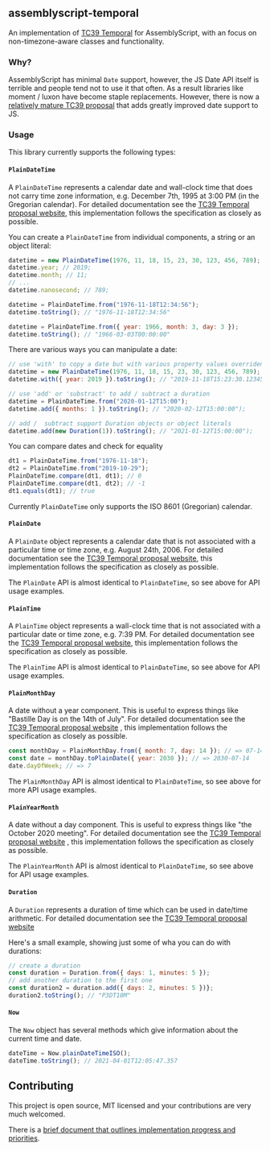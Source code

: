 ## assemblyscript-temporal

An implementation of [TC39 Temporal](https://github.com/tc39/proposal-temporal) for AssemblyScript, with an focus on non-timezone-aware classes and functionality.

### Why?

AssemblyScript has minimal `Date` support, however, the JS Date API itself is terrible and people tend not to use it that often. As a result libraries like moment / luxon have become staple replacements. However, there is now a [relatively mature TC39 proposal](https://github.com/tc39/proposal-temporal) that adds greatly improved date support to JS. 

### Usage

This library currently supports the following types:

#### `PlainDateTime`

A `PlainDateTime` represents a calendar date and wall-clock time that does not carry time zone information, e.g. December 7th, 1995 at 3:00 PM (in the Gregorian calendar). For detailed documentation see the [TC39 Temporal proposal website](https://tc39.es/proposal-temporal/docs/plaindatetime.html), this implementation follows the specification as closely as possible.

You can create a `PlainDateTime` from individual components, a string or an object literal:

```javascript
datetime = new PlainDateTime(1976, 11, 18, 15, 23, 30, 123, 456, 789);
datetime.year; // 2019;
datetime.month; // 11;
// ...
datetime.nanosecond; // 789;

datetime = PlainDateTime.from("1976-11-18T12:34:56");
datetime.toString(); // "1976-11-18T12:34:56"

datetime = PlainDateTime.from({ year: 1966, month: 3, day: 3 });
datetime.toString(); // "1966-03-03T00:00:00"
```

There are various ways you can manipulate a date:

```javascript
// use 'with' to copy a date but with various property values overriden
datetime = new PlainDateTime(1976, 11, 18, 15, 23, 30, 123, 456, 789);
datetime.with({ year: 2019 }).toString(); // "2019-11-18T15:23:30.123456789"

// use 'add' or 'substract' to add / subtract a duration
datetime = PlainDateTime.from("2020-01-12T15:00");
datetime.add({ months: 1 }).toString(); // "2020-02-12T15:00:00");

// add /  subtract support Duration objects or object literals
datetime.add(new Duration(1)).toString(); // "2021-01-12T15:00:00");
```

You can compare dates and check for equality

```javascript
dt1 = PlainDateTime.from("1976-11-18");
dt2 = PlainDateTime.from("2019-10-29");
PlainDateTime.compare(dt1, dt1); // 0
PlainDateTime.compare(dt1, dt2); // -1
dt1.equals(dt1); // true
```

Currently `PlainDateTime` only supports the ISO 8601 (Gregorian) calendar.

#### `PlainDate`

A `PlainDate` object represents a calendar date that is not associated with a particular time or time zone, e.g. August 24th, 2006. For detailed documentation see the [TC39 Temporal proposal website](https://tc39.es/proposal-temporal/docs/plaindate.html), this implementation follows the specification as closely as possible.

The `PlainDate` API is almost identical to `PlainDateTime`, so see above for API usage examples.

#### `PlainTime`

A `PlainTime` object represents a wall-clock time that is not associated with a particular date or time zone, e.g. 7:39 PM. For detailed documentation see the [TC39 Temporal proposal website](https://tc39.es/proposal-temporal/docs/plaintime.html), this implementation follows the specification as closely as possible.

The `PlainTime` API is almost identical to `PlainDateTime`, so see above for API usage examples.

#### `PlainMonthDay`

A date without a year component. This is useful to express things like "Bastille Day is on the 14th of July".
For detailed documentation see the
[TC39 Temporal proposal website](https://tc39.es/proposal-temporal/docs/plainmonthday.html)
, this implementation follows the specification as closely as possible.

```javascript
const monthDay = PlainMonthDay.from({ month: 7, day: 14 }); // => 07-14
const date = monthDay.toPlainDate({ year: 2030 }); // => 2030-07-14
date.dayOfWeek; // => 7
```

The `PlainMonthDay` API is almost identical to `PlainDateTime`, so see above for more API usage examples.

#### `PlainYearMonth`

A date without a day component. This is useful to express things like "the October 2020 meeting".
For detailed documentation see the
[TC39 Temporal proposal website](https://tc39.es/proposal-temporal/docs/plainyearmonth.html)
, this implementation follows the specification as closely as possible.

The `PlainYearMonth` API is almost identical to `PlainDateTime`, so see above for API usage examples.

#### `Duration`

A `Duration` represents a duration of time which can be used in date/time arithmetic. For detailed documentation see the
[TC39 Temporal proposal website](https://tc39.es/proposal-temporal/docs/duration.html)

Here's a small example, showing just some of wha you can do with durations:

```javascript
// create a duration
const duration = Duration.from({ days: 1, minutes: 5 });
// add another duration to the first one
const duration2 = duration.add({ days: 2, minutes: 5 })};
duration2.toString(); // "P3DT10M"
```


#### `Now`

The `Now` object has several methods which give information about the current time and date.

```javascript
dateTime = Now.plainDateTimeISO();
dateTime.toString(); // 2021-04-01T12:05:47.357
```

## Contributing

This project is open source, MIT licensed and your contributions are very much welcomed.

There is a [brief document that outlines implementation progress and priorities](./development.md). 
